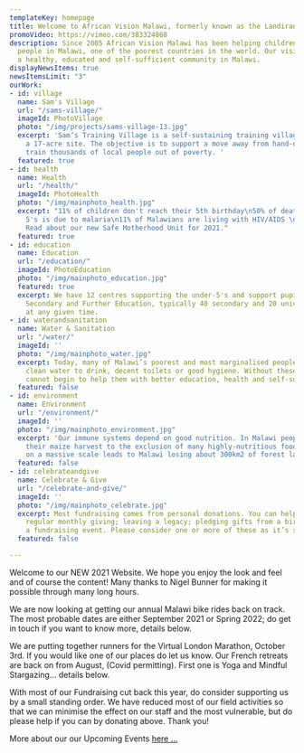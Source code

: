 ```yaml
---
templateKey: homepage
title: Welcome to African Vision Malawi, formerly known as the Landirani Trust
promoVideo: https://vimeo.com/383324868
description: Since 2005 African Vision Malawi has been helping children and vulnerable
  people in Malawi, one of the poorest countries in the world. Our vision is to see
  a healthy, educated and self-sufficient community in Malawi.
displayNewsItems: true
newsItemsLimit: "3"
ourWork:
- id: village
  name: Sam's Village
  url: "/sams-village/"
  imageId: PhotoVillage
  photo: "/img/projects/sams-village-13.jpg"
  excerpt: 'Sam’s Training Village is a self-sustaining training village, built on
    a 17-acre site. The objective is to support a move away from hand-outs and to
    train thousands of local people out of poverty. '
  featured: true
- id: health
  name: Health
  url: "/health/"
  imageId: PhotoHealth
  photo: "/img/mainphoto_health.jpg"
  excerpt: "11% of children don't reach their 5th birthday\n50% of deaths of under
    5's is due to malaria\n11% of Malawians are living with HIV/AIDS \n(WHO 2009).
    Read about our new Safe Motherhood Unit for 2021."
  featured: true
- id: education
  name: Education
  url: "/education/"
  imageId: PhotoEducation
  photo: "/img/mainphoto_education.jpg"
  featured: true
  excerpt: We have 12 centres supporting the under-5's and support pupils in Primary,
    Secondary and Further Education, typically 40 secondary and 20 university students
    at any given time.
- id: waterandsanitation
  name: Water & Sanitation
  url: "/water/"
  imageId: ''
  photo: "/img/mainphoto_water.jpg"
  excerpt: Today, many of Malawi’s poorest and most marginalised people don’t have
    clean water to drink, decent toilets or good hygiene. Without these basics, we
    cannot begin to help them with better education, health and self-sufficiency.
  featured: false
- id: environment
  name: Environment
  url: "/environment/"
  imageId: ''
  photo: "/img/mainphoto_environment.jpg"
  excerpt: 'Our immune systems depend on good nutrition. In Malawi people depend on
    their maize harvest to the exclusion of many highly-nutritious foods. Deforestation
    on a massive scale leads to Malawi losing about 300km2 of forest land every year. '
  featured: false
- id: celebrateandgive
  name: Celebrate & Give
  url: "/celebrate-and-give/"
  imageId: ''
  photo: "/img/mainphoto_celebrate.jpg"
  excerpt: Most fundraising comes from personal donations. You can help us through
    regular monthly giving; leaving a legacy; pledging gifts from a birthday; or running
    a fundraising event. Please consider one or more of these as it’s so easy to help.
  featured: false

---
```

Welcome to our NEW 2021 Website. We hope you enjoy the look and feel and of course the content! Many thanks to Nigel Bunner for making it possible through many long hours. 

We are now looking at getting our annual Malawi bike rides back on track. The most probable dates are either September 2021 or Spring 2022; do get in touch if you want to know more, details below.

We are putting together runners for the Virtual London Marathon, October 3rd. If you would like one of our places do let us know. Our French retreats are back on from August, (Covid permitting). First one is Yoga and Mindful Stargazing... details below.

 With most of our Fundraising cut back this year, do consider supporting us by a small standing order. We have reduced most of our field activities so that we can minimise the effect on our staff and the most vulnerable, but do please help if you can by donating above. Thank you!

More about our our Upcoming Events [here ...](/events/ "View events")